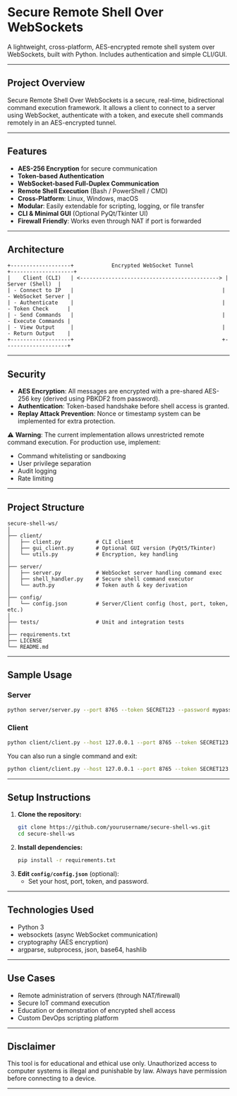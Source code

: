 #  Secure Remote Shell Over WebSockets

A lightweight, cross-platform, AES-encrypted remote shell system over WebSockets, built with Python. Includes authentication and simple CLI/GUI.

---

##  Project Overview
Secure Remote Shell Over WebSockets is a secure, real-time, bidirectional command execution framework. It allows a client to connect to a server using WebSocket, authenticate with a token, and execute shell commands remotely in an AES-encrypted tunnel.

---

##  Features
-  **AES-256 Encryption** for secure communication
-  **Token-based Authentication**
-  **WebSocket-based Full-Duplex Communication**
-  **Remote Shell Execution** (Bash / PowerShell / CMD)
-  **Cross-Platform**: Linux, Windows, macOS
-  **Modular**: Easily extendable for scripting, logging, or file transfer
-  **CLI & Minimal GUI** (Optional PyQt/Tkinter UI)
-  **Firewall Friendly**: Works even through NAT if port is forwarded

---

##  Architecture
```
+-------------------+            Encrypted WebSocket Tunnel           +--------------------+
|    Client (CLI)   | <--------------------------------------------> |    Server (Shell)  |
| - Connect to IP   |                                               | - WebSocket Server |
| - Authenticate    |                                               | - Token Check      |
| - Send Commands   |                                               | - Execute Commands |
| - View Output     |                                               | - Return Output    |
+-------------------+                                               +--------------------+
```

---

##  Security
- **AES Encryption**: All messages are encrypted with a pre-shared AES-256 key (derived using PBKDF2 from password).
- **Authentication**: Token-based handshake before shell access is granted.
- **Replay Attack Prevention**: Nonce or timestamp system can be implemented for extra protection.

⚠️ **Warning**: The current implementation allows unrestricted remote command execution. For production use, implement:
- Command whitelisting or sandboxing
- User privilege separation
- Audit logging
- Rate limiting

---

##  Project Structure
```
secure-shell-ws/
│
├── client/
│   ├── client.py           # CLI client
│   ├── gui_client.py       # Optional GUI version (PyQt5/Tkinter)
│   └── utils.py            # Encryption, key handling
│
├── server/
│   ├── server.py           # WebSocket server handling command exec
│   ├── shell_handler.py    # Secure shell command executor
│   └── auth.py             # Token auth & key derivation
│
├── config/
│   └── config.json         # Server/Client config (host, port, token, etc.)
│
├── tests/                  # Unit and integration tests
│
├── requirements.txt
├── LICENSE
└── README.md
```

---

##  Sample Usage

###  Server
```bash
python server/server.py --port 8765 --token SECRET123 --password mypass
```

###  Client
```bash
python client/client.py --host 127.0.0.1 --port 8765 --token SECRET123 --password mypass
```

You can also run a single command and exit:
```bash
python client/client.py --host 127.0.0.1 --port 8765 --token SECRET123 --password mypass --command "echo Hello"
```

---

##  Setup Instructions

1. **Clone the repository:**
   ```bash
   git clone https://github.com/yourusername/secure-shell-ws.git
   cd secure-shell-ws
   ```
2. **Install dependencies:**
   ```bash
   pip install -r requirements.txt
   ```
3. **Edit `config/config.json`** (optional):
   - Set your host, port, token, and password.

---

##  Technologies Used
- Python 3
- websockets (async WebSocket communication)
- cryptography (AES encryption)
- argparse, subprocess, json, base64, hashlib

---

##  Use Cases
- Remote administration of servers (through NAT/firewall)
- Secure IoT command execution
- Education or demonstration of encrypted shell access
- Custom DevOps scripting platform

---

##  Disclaimer
This tool is for educational and ethical use only. Unauthorized access to computer systems is illegal and punishable by law. Always have permission before connecting to a device.

---